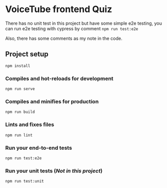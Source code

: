 # VoiceTube frontend Quiz

There has no unit test in this project but have some simple e2e testing,
you can run e2e testing with cypress by comment `npm run test:e2e`

Also, there has some comments as my note in the code.

## Project setup
`
npm install
`

### Compiles and hot-reloads for development
`
npm run serve
`

### Compiles and minifies for production
`
npm run build
`

### Lints and fixes files
`
npm run lint
`

### Run your end-to-end tests
`
npm run test:e2e
`


### Run your unit tests (*Not in this project*)
`
npm run test:unit
`
